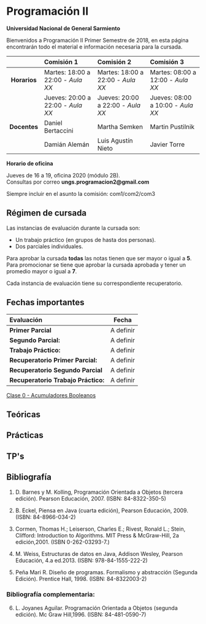 # Programación II 

**Universidad Nacional de General Sarmiento**

Bienvenidos a Programación II Primer Semestre de 2018, en esta página encontrarán todo el material e información necesaria para la cursada.


|            | Comisión 1             | Comisión 2              | Comisión 3              |
|  :---:     |    :---               |    :---                |    :---                |
| **Horarios**   |  Martes: 18:00 a 22:00 - _Aula XX_ | Martes: 18:00 a 22:00 - _Aula XX_  | Martes: 08:00 a 12:00 - _Aula XX_  |
|            |  Jueves: 20:00 a 22:00 - _Aula XX_     | Jueves: 20:00 a 22:00 - _Aula XX_  | Jueves: 08:00 a 10:00 - _Aula XX_ |
| **Docentes**   |   Daniel Bertaccini    | Martha Semken           |  Martin Pustilnik       |
|            |   Damián Alemán        | Luis Agustín Nieto      |  Javier Torre           |

**Horario de oficina**

Jueves de 16 a 19, oficina 2020 (módulo 2B).\
Consultas por correo
__ungs.programacion2@gmail.com__

Siempre incluir en el asunto la comisión: com1/com2/com3


## Régimen de cursada

Las instancias de evaluación durante la cursada son:

* Un trabajo práctico (en grupos de hasta dos personas).
* Dos parciales individuales.

Para aprobar la cursada **todas** las notas tienen que ser mayor o igual a **5**.\
Para promocionar se tiene que aprobar la cursada aprobada y tener un promedio mayor o igual a **7**.

Cada instancia de evaluación tiene su correspondiente recuperatorio.

## Fechas importantes

|  Evaluación           |   Fecha     |
|  :---                   |    :---:        |
|**Primer Parcial**       |     A definir   |
|**Segundo Parcial:**     |     A definir   |
|**Trabajo Práctico:**    |     A definir   |
|**Recuperatorio Primer Parcial:**    |     A definir   |
|**Recuperatorio Segundo Parcial**    |     A definir   |
|**Recuperatorio Trabajo Práctico:**  |     A definir   |

[Clase 0 - Acumuladores Booleanos](../teoricas/Clase%2000%20Acumuladores%20Booleanos%2020150301.pdf)
## Teóricas
## Prácticas
## TP's
## Bibliografía

1. D. Barnes y M. Kolling, Programación Orientada a Objetos (tercera edición). Pearson Educación, 2007. (ISBN: 84-8322-350-5)

2. B. Eckel, Piensa en Java (cuarta edición), Pearson Educación, 2009.(ISBN: 84-8966-034-2)

3. Cormen, Thomas H.; Leiserson, Charles E.; Rivest, Ronald L.; Stein, Clifford: Introduction to Algorithms. MIT Press & McGraw-Hill, 2a edición,2001. (ISBN 0-262-03293-7.) 

4. M. Weiss, Estructuras de datos en Java, Addison Wesley, Pearson Educación, 4.a ed.2013. (ISBN: 978-84-1555-222-2)

5. Peña Mari R. Diseño de programas. Formalismo y abstracción (Segunda Edición). Prentice Hall, 1998. (ISBN: 84-8322003-2)

### Bibliografía complementaria:
6. L. Joyanes Aguilar. Programación Orientada a Objetos (segunda edición). Mc Graw Hill,1996. (ISBN: 84-481-0590-7)


